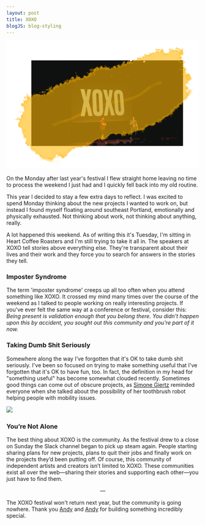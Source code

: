 ```yaml
---
layout: post
title: XOXO
blogJS: blog-styling
---
```


![The Andys](/uploads/xoxo/xoxo.png)

On the Monday after last year's festival I flew straight home leaving no time to process the weekend I just had and I quickly fell back into my old routine.

This year I decided to stay a few extra days to reflect. I was excited to spend Monday thinking about the new projects I wanted to work on, but instead I found myself floating around southeast Portland, emotionally and physically exhausted. Not thinking about work, not thinking about anything, really.

A lot happened this weekend. As of writing this it's Tuesday, I'm sitting in Heart Coffee Roasters and I'm still trying to take it all in. The speakers at XOXO tell stories above everything else. They're transparent about their lives and their work and they force you to search for answers in the stories they tell.  

### Imposter Syndrome
The term 'imposter syndrome' creeps up all too often when you attend something like XOXO. It crossed my mind many times over the course of the weekend as I talked to people working on really interesting projects. If you've ever felt the same way at a conference or festival, consider this: _Being present is validation enough that you belong there. You didn't happen upon this by accident, you sought out this community and you're part of it now._

### Taking Dumb Shit Seriously
Somewhere along the way I’ve forgotten that it's OK to take dumb shit seriously. I've been so focused on trying to make something useful that I've forgotten that it's OK to have fun, too. In fact, the definition in my head for "something useful" has become somewhat clouded recently. Sometimes good things can come out of obscure projects, as [Simone Giertz](https://twitter.com/SimoneGiertz) reminded everyone when she talked about the possibility of her toothbrush robot helping people with mobility issues.

<img src="/uploads/xoxo/jynU3Y.gif" width="790px"/>

### You’re Not Alone
The best thing about XOXO is the community. As the festival drew to a close on Sunday the Slack channel began to pick up steam again. People starting sharing plans for new projects, plans to quit their jobs and finally work on the projects they’d been putting off. Of course, this community of independent artists and creators isn’t limited to XOXO. These communities exist all over the web—sharing their stories and supporting each other—you just have to find them.

<p style="text-align:center!important;">—</p>

The XOXO festival won't return next year, but the community is going nowhere. Thank you [Andy](https://twitter.com/andymcmillan) and [Andy](https://twitter.com/waxpancake) for building something incredibly special.
